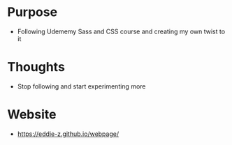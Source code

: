 # Purpose
* Following Udememy Sass and CSS course and creating my own twist to it

# Thoughts
* Stop following and start experimenting more

# Website
* https://eddie-z.github.io/webpage/

